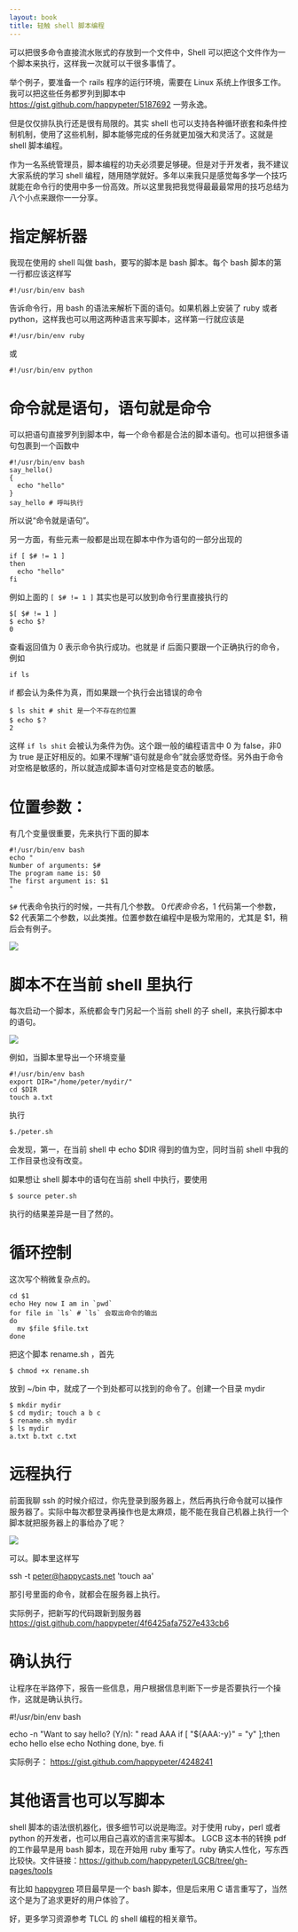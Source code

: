 ```yaml
---
layout: book
title: 轻触 shell 脚本编程
---
```


可以把很多命令直接流水账式的存放到一个文件中，Shell 可以把这个文件作为一个脚本来执行，这样我一次就可以干很多事情了。

举个例子，要准备一个 rails 程序的运行环境，需要在 Linux 系统上作很多工作。我可以把这些任务都罗列到脚本中 <https://gist.github.com/happypeter/5187692> 一劳永逸。

但是仅仅排队执行还是很有局限的。其实 shell 也可以支持各种循环嵌套和条件控制机制，使用了这些机制，脚本能够完成的任务就更加强大和灵活了。这就是 shell 脚本编程。

作为一名系统管理员，脚本编程的功夫必须要足够硬。但是对于开发者，我不建议大家系统的学习 shell 编程，随用随学就好。多年以来我只是感觉每多学一个技巧就能在命令行的使用中多一份高效。所以这里我把我觉得最最最常用的技巧总结为八个小点来跟你一一分享。

# 指定解析器

我现在使用的 shell 叫做 bash，要写的脚本是 bash 脚本。每个 bash 脚本的第一行都应该这样写

    #!/usr/bin/env bash

告诉命令行，用 bash 的语法来解析下面的语句。如果机器上安装了 ruby 或者 python，这样我也可以用这两种语言来写脚本，这样第一行就应该是

    #!/usr/bin/env ruby

或

    #!/usr/bin/env python

# 命令就是语句，语句就是命令

可以把语句直接罗列到脚本中，每一个命令都是合法的脚本语句。也可以把很多语句包裹到一个函数中

    #!/usr/bin/env bash
    say_hello()
    {
      echo "hello"
    }
    say_hello # 呼叫执行

所以说“命令就是语句”。

另一方面，有些元素一般都是出现在脚本中作为语句的一部分出现的

    if [ $# != 1 ]
    then
      echo "hello"
    fi

例如上面的 `[ $# != 1 ]` 其实也是可以放到命令行里直接执行的

    $[ $# != 1 ]
    $ echo $?
    0

查看返回值为 0 表示命令执行成功。也就是 if 后面只要跟一个正确执行的命令，例如

    if ls

if 都会认为条件为真，而如果跟一个执行会出错误的命令

    $ ls shit # shit 是一个不存在的位置
    $ echo $？
    2

这样 `if ls shit` 会被认为条件为伪。这个跟一般的编程语言中 0 为 false，非0为 true 是正好相反的。如果不理解“语句就是命令”就会感觉奇怪。另外由于命令对空格是敏感的，所以就造成脚本语句对空格是变态的敏感。

# 位置参数：

有几个变量很重要，先来执行下面的脚本

    #!/usr/bin/env bash
    echo "
    Number of arguments: $#
    The program name is: $0
    The first argument is: $1
    "

`$#` 代表命令执行的时候，一共有几个参数。 $0 代表命令名，$1 代码第一个参数，$2 代表第二个参数，以此类推。位置参数在编程中是极为常用的，尤其是 $1，稍后会有例子。

![](images/pos.png)

# 脚本不在当前 shell 里执行

每次启动一个脚本，系统都会专门另起一个当前 shell 的子 shell，来执行脚本中的语句。

![](images/subshell.png)


例如，当脚本里导出一个环境变量

    #!/usr/bin/env bash
    export DIR="/home/peter/mydir/"
    cd $DIR
    touch a.txt

执行

    $./peter.sh

会发现，第一，在当前 shell 中 echo $DIR 得到的值为空，同时当前 shell 中我的工作目录也没有改变。

如果想让 shell 脚本中的语句在当前 shell 中执行，要使用

    $ source peter.sh

执行的结果差异是一目了然的。

# 循环控制

这次写个稍微复杂点的。

    cd $1
    echo Hey now I am in `pwd`
    for file in `ls` # `ls` 会取出命令的输出
    do
      mv $file $file.txt
    done

把这个脚本 rename.sh ，首先

    $ chmod +x rename.sh

 放到 ~/bin 中，就成了一个到处都可以找到的命令了。创建一个目录 mydir

    $ mkdir mydir
    $ cd mydir; touch a b c
    $ rename.sh mydir
    $ ls mydir
    a.txt b.txt c.txt

# 远程执行

前面我聊 ssh 的时候介绍过，你先登录到服务器上，然后再执行命令就可以操作服务器了。实际中每次都登录再操作也是太麻烦，能不能在我自己机器上执行一个脚本就把服务器上的事给办了呢？

![](images/remote.png)

可以。脚本里这样写

   ssh -t peter@happycasts.net 'touch aa'

那引号里面的命令，就都会在服务器上执行。

实际例子，把新写的代码跟新到服务器 <https://gist.github.com/happypeter/4f6425afa7527e433cb6>

# 确认执行

让程序在半路停下，报告一些信息，用户根据信息判断下一步是否要执行一个操作，这就是确认执行。

  #!/usr/bin/env bash

  echo -n "Want to say hello? (Y/n): "
  read AAA
  if [ "${AAA:-y}" = "y" ];then
      echo hello
  else
      echo Nothing done, bye.
  fi

实际例子： <https://gist.github.com/happypeter/4248241>


# 其他语言也可以写脚本

shell 脚本的语法很机器化，很多细节可以说是晦涩。对于使用 ruby，perl 或者 python 的开发者，也可以用自己喜欢的语言来写脚本。
LGCB 这本书的转换 pdf 的工作最早是用 bash 脚本，现在开始用 ruby 重写了。ruby 确实人性化，写东西比较快。文件链接：<https://github.com/happypeter/LGCB/tree/gh-pages/tools>

有比如 [happygrep](https://github.com/happypeter/happygrep) 项目最早是一个 bash 脚本，但是后来用 C 语言重写了，当然这个是为了追求更好的用户体验了。

好，更多学习资源参考 TLCL 的 shell 编程的相关章节。

